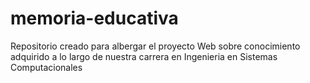 # memoria-educativa
Repositorio creado para albergar el proyecto Web sobre conocimiento adquirido a lo largo de nuestra carrera en Ingenieria en Sistemas Computacionales
